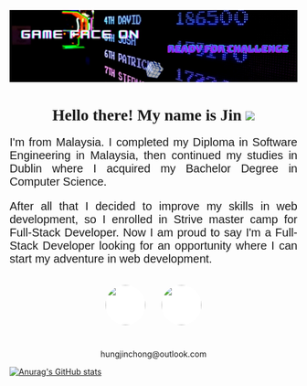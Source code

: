 <link rel="preconnect" href="https://fonts.gstatic.com">
<link href="https://fonts.googleapis.com/css2?family=Train+One&display=swap" rel="stylesheet">
<link rel="preconnect" href="https://fonts.gstatic.com">
<link href="https://fonts.googleapis.com/css2?family=Teko&family=Train+One&display=swap" rel="stylesheet">
<link href="/styles.css" rel="stylesheet" type="text/css"/>

![Hung Jin Chong Header](/images/header.jfif)

<h1 align="center" style="font-family: 'Train One', cursive;">Hello there! My name is Jin <img src="https://res.cloudinary.com/waliwalo/image/upload/v1618306281/portfolio/handWave_oow7h1.gif" width="20px"></h1>

<p style="font-family: 'Teko', sans-serif;
  font-size: 20px;
  text-align: justify;">
I'm from Malaysia. I completed my Diploma in Software Engineering in Malaysia, then continued my studies in Dublin where I acquired my Bachelor Degree in Computer Science.
</p>
<p style="font-family: 'Teko', sans-serif;
  font-size: 20px;
  text-align: justify;">
After all that I decided to improve my skills in web development, so I enrolled in Strive master camp for Full-Stack Developer. Now I am proud to say I'm a Full-Stack Developer looking for an opportunity where I can start my adventure in web development.
</p>
<div class="iconsContainer" 
    style="display: flex;
  justify-content: center;
  margin-bottom: 2em;
  margin-top: 1em;">
    <a href="https://www.linkedin.com/in/hungjinchong/">
        <div class="icons" style="width: 5em;
            height: 5em;
            border-radius: 100%;
            background-color: white;
            margin: 1em;" >
            <img src="https://res.cloudinary.com/waliwalo/image/upload/v1617786130/portfolio/linkedin-icon-2_cv4ywd.svg" 
            style="width: 100%;
            height: 100%;
            object-fit: cover;
            border-radius: 100%;">
        </div>
    </a>
    <a href="https://jin-portfolio.vercel.app/">
        <div class="icons" style="width: 5em;
            height: 5em;
            border-radius: 100%;
            background-color: white;
            margin: 1em;">
            <img src="https://res.cloudinary.com/waliwalo/image/upload/v1617807197/portfolio/AvatarMaker_2_kp8v5q.png"
            style="width: 100%;
            height: 100%;
            object-fit: cover;
            border-radius: 100%;">
        </div>
    </a>
</div>

<div align="center" class="email">hungjinchong@outlook.com</div>

[![Anurag's GitHub stats](https://github-readme-stats.vercel.app/api?username=WaliWalo&hide=stars&include_all_commits=true&show_icons=true&theme=dark)](https://github.com/anuraghazra/github-readme-stats)

<!--
**WaliWalo/WaliWalo** is a ✨ _special_ ✨ repository because its `README.md` (this file) appears on your GitHub profile.

Here are some ideas to get you started:

- 🔭 I’m currently working on ...
- 🌱 I’m currently learning ...
- 👯 I’m looking to collaborate on ...
- 🤔 I’m looking for help with ...
- 💬 Ask me about ...
- 📫 How to reach me: ...
- 😄 Pronouns: ...
- ⚡ Fun fact: ...
  -->
